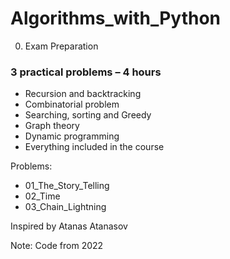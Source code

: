 # Algorithms_with_Python

0. Exam Preparation
### 3 practical problems – 4 hours
- Recursion and backtracking
- Combinatorial problem
- Searching, sorting and Greedy
- Graph theory
- Dynamic programming
- Everything included in the course 


Problems:
- 01_The_Story_Telling
- 02_Time
- 03_Chain_Lightning

Inspired by Atanas Atanasov

Note: Code from 2022
